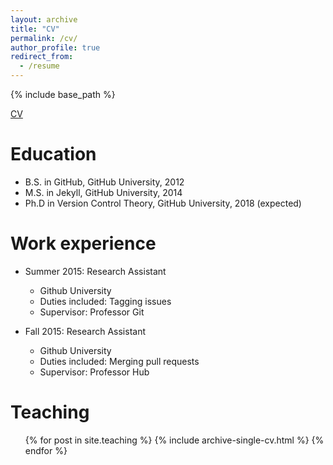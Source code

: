 ```yaml
---
layout: archive
title: "CV"
permalink: /cv/
author_profile: true
redirect_from:
  - /resume
---
```


{% include base_path %}

<a href="resume_Qisheng_Liao.pdf" target="_blank">CV</a>

Education
======
* B.S. in GitHub, GitHub University, 2012
* M.S. in Jekyll, GitHub University, 2014
* Ph.D in Version Control Theory, GitHub University, 2018 (expected)

Work experience
======
* Summer 2015: Research Assistant
  * Github University
  * Duties included: Tagging issues
  * Supervisor: Professor Git

* Fall 2015: Research Assistant
  * Github University
  * Duties included: Merging pull requests
  * Supervisor: Professor Hub
  
  
Teaching
======
  <ul>{% for post in site.teaching %}
    {% include archive-single-cv.html %}
  {% endfor %}</ul>
  

